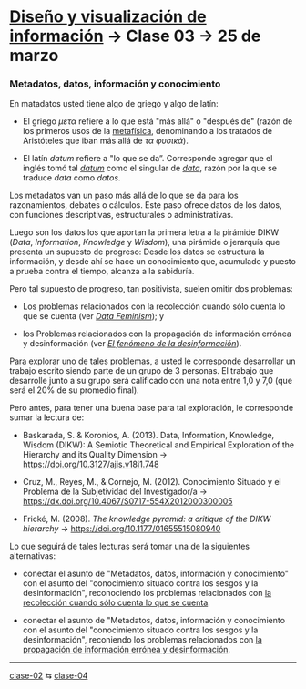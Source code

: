 # [Diseño y visualización de información](https://github.com/profesorfaco/aud5v027-2025) → Clase 03 → 25 de marzo

### Metadatos, datos, información y conocimiento

En matadatos usted tiene algo de griego y algo de latín:

- El griego *μετα* refiere a lo que está "más allá" o "después de" (razón de los primeros usos de la [metafísica](https://es.wikipedia.org/wiki/Andr%C3%B3nico_de_Rodas#G%C3%A9nesis_circunstancial_de_la_palabra_metaf%C3%ADsica), denominando a los tratados de Aristóteles que iban más allá de *τα φυσικά*).

- El latín *datum* refiere a "lo que se da”. Corresponde agregar que el inglés tomó tal [*datum*](https://www.merriam-webster.com/dictionary/datum) como el singular de [*data*](https://www.merriam-webster.com/dictionary/data), razón por la que se traduce *data* como *datos*.

Los metadatos van un paso más allá de lo que se da para los razonamientos, debates o cálculos. Este paso ofrece datos de los datos, con funciones descriptivas, estructurales o administrativas.

Luego son los datos los que aportan la primera letra a la pirámide DIKW (*Data*, *Information*, *Knowledge* y *Wisdom*), una pirámide o jerarquía que presenta un supuesto de progreso: Desde los datos se estructura la información, y desde ahí se hace un conocimiento que, acumulado y puesto a prueba contra el tiempo, alcanza a la sabiduría.

Pero tal supuesto de progreso, tan positivista, suelen omitir dos problemas:

- Los problemas relacionados con la recolección cuando sólo cuenta lo que se cuenta (ver [*Data Feminism*](https://data-feminism.mitpress.mit.edu/pub/tzq8d54o/release/1)); y

- los Problemas relacionados con la propagación de información errónea y desinformación (ver [*El fenómeno de la desinformación*](https://minciencia.gob.cl/uploads/filer_public/26/cb/26cb92cb-5614-4e7c-a46e-f001a2b838b1/informe_i_-_el_fenomeno_de_la_desinformacion_global_y_en_chile_1.pdf)).

Para explorar uno de tales problemas, a usted le corresponde desarrollar un trabajo escrito siendo parte de un grupo de 3 personas. El trabajo que desarrolle junto a su grupo será calificado con una nota entre 1,0 y 7,0 (que será el 20% de su promedio final).

Pero antes, para tener una buena base para tal exploración, le corresponde sumar la lectura de:

- Baskarada, S. & Koronios, A. (2013). Data, Information, Knowledge, Wisdom (DIKW): A Semiotic Theoretical and Empirical Exploration of the Hierarchy and its Quality Dimension → https://doi.org/10.3127/ajis.v18i1.748

- Cruz, M., Reyes, M., & Cornejo, M. (2012). Conocimiento Situado y el Problema de la Subjetividad del Investigador/a → https://dx.doi.org/10.4067/S0717-554X2012000300005

- Frické, M. (2008). *The knowledge pyramid: a critique of the DIKW hierarchy* → https://doi.org/10.1177/01655515080940

Lo que seguirá de tales lecturas será tomar una de la siguientes alternativas:

- conectar el asunto de "Metadatos, datos, información y conocimiento" con el asunto del "conocimiento situado contra los sesgos y la desinformación", reconociendo los problemas relacionados con [la recolección cuando sólo cuenta lo que se cuenta](https://data-feminism.mitpress.mit.edu/pub/tzq8d54o/release/1).
  
- conectar el asunto de "Metadatos, datos, información y conocimiento con el asunto del "conocimiento situado contra los sesgos y la desinformación", reconiendo los problemas relacionados con [la propagación de información errónea y desinformación](https://minciencia.gob.cl/uploads/filer_public/26/cb/26cb92cb-5614-4e7c-a46e-f001a2b838b1/informe_i_-_el_fenomeno_de_la_desinformacion_global_y_en_chile_1.pdf).
   
_ _ _ _ 

[clase-02](https://github.com/profesorfaco/aud5v027-2025/blob/main/clase-02/README.md) ⇆ [clase-04](https://github.com/profesorfaco/aud5v027-2025/blob/main/clase-04/README.md)

